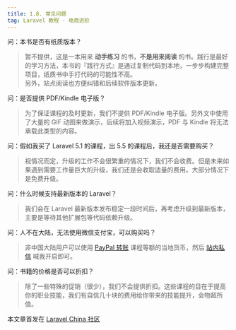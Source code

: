 ```yaml
---
title: 1.8. 常见问题
tag: Laravel 教程 - 电商进阶
---
```


问：本书是否有纸质版本？

> 暂不提供，这是一本用来 **动手练习** 的书，**不是用来阅读** 的书。践行是最好的学习方法，本书的『践行方式』是通过复制代码到本地，一步步构建完整项目，纸质书中手打代码的可能性不高。  
> 另外，站点阅读也方便纠错和后续软件版本更新。

问：是否提供 PDF/Kindle 电子版？

> 为了保证课程的及时更新，我们不提供 PDF/Kindle 电子版。另外文中使用了大量的 GIF 动图来做演示，后续将加入视频演示，PDF 与 Kindle 将无法承载此类型的内容。

问：假如我买了 Laravel 5.1 的课程，出 5.5 的课程后，我还是否需要购买？

> 视情况而定，升级的工作不会很繁重的情况下，我们不会收费。但是未来如果遇到需要工作量巨大的升级，我们还是会收取适量的费用。大部分情况下是免费升级。

问：什么时候支持最新版本的 Laravel？

> 我们会在 Laravel 最新版本发布稳定一段时间后，再考虑升级到最新版本，主要是等待其他扩展包等代码依赖升级。

问：人不在大陆，无法使用微信支付宝，可以购买吗？

> 非中国大陆用户可以使用 [PayPal 转账](https://www.paypal.me/summerblue) 课程等额的当地货币，然后 [站内私信](https://laravel-china.org/messages/to/1) 喊我开启即可。

问：书籍的价格是否可以折扣？

> 除了一些特殊的促销（很少），我们不会提供折扣。这些课程的目在于提高你的职业技能，我们有自信几十块的费用给你带来的技能提升，会物超所值。

本文章首发在 [Laravel China 社区](https://laravel-china.org/)